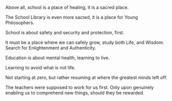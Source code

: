 Above all, school is a place of healing, it is a sacred place.

The School Library is even more sacred, it is a place for Young
Philosophers.

School is about safety and security and protection, first.

It must be a place where we can safely grow, study both Life, and Wisdom.
Search for Enlightenment and Authenticity.

Education is about mental health, learning to live.

Learning to avoid what is not life.

Not starting at zero, but rather resuming at where the greatest minds left
off.

The teachers were supposed to work for us first. Only upon genuinely
enabling us to comprehend new things, should they be rewarded.